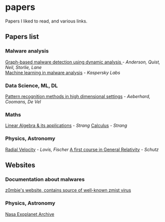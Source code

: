 # papers
 Papers I liked to read, and various links.

## Papers list
### Malware analysis


[Graph-based malware detection using dynamic analysis ](malware_analysis/graph_based_malware_detection_anderson_quist_neil_storlie_lane.pdf) - *Anderson, Quist, Neil, Storlie, Lane*  
[Machine learning in malware analysis](malware_analysis/kaspersky_lab_ml.pdf) - *Kaspersky Labs*  

### Data Science, ML, DL

[Pattern recognition methods in high dimensional settings](data_science_ml_dl/pattern_recognition_methods_in_high_dimensional_settings_aeberhard_coomans_de_vel.pdf) - *Aeberhard, Coomans, De Vel*   

### Maths
[Linear Algebra & its applications](maths/linear_algebra_g_strang.pdf) - *Strang*
[Calculus](maths/calculus_g_strang.pdf) - *Strang*

### Physics, Astronomy  
[Radial Velocity](physics/radial_velocity_lovis_fischer.pdf) - *Lovis, Fischer*
[A first course in General Relativity](physics/first_course_general_relativity_schutz.pdf) - *Schutz*


## Websites
### Documentation about malwares

[z0mbie's website, contains source of well-known zmist virus](http://z0mbie.daemonlab.org) 

### Physics, Astronomy
[Nasa Exoplanet Archive](https://exoplanetarchive.ipac.caltech.edu/index.html)

